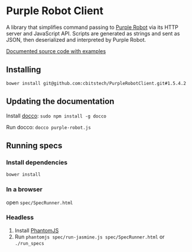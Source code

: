 # Purple Robot Client

A library that simplifies command passing to [Purple Robot](https://github.com/cbitstech/Purple-Robot-Manager)
via its HTTP server and JavaScript API. Scripts are generated as strings and
sent as JSON, then deserialized and interpreted by Purple Robot.

[Documented source code with examples](http://cbitstech.github.io/PurpleRobotClient/docs/purple-robot.html)

## Installing

`bower install git@github.com:cbitstech/PurpleRobotClient.git#1.5.4.2`

## Updating the documentation

Install [docco](http://jashkenas.github.io/docco/): `sudo npm install -g docco`

Run docco: `docco purple-robot.js`

## Running specs

### Install dependencies

    bower install

### In a browser

open `spec/SpecRunner.html`

### Headless

1. Install [PhantomJS](http://phantomjs.org/download.html)
2. Run `phantomjs spec/run-jasmine.js spec/SpecRunner.html` or `./run_specs`
